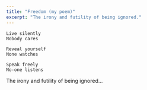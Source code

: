 ```yaml
---
title: "Freedom (my poem)"
excerpt: "The irony and futility of being ignored."
---
```


```
Live silently
Nobody cares

Reveal yourself
None watches

Speak freely
No-one listens
```

The irony and futility of being ignored...
